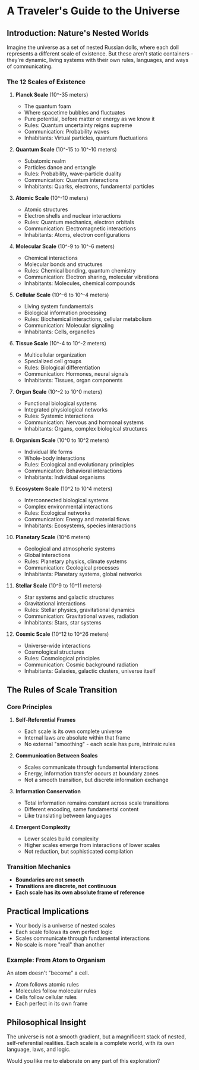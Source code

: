 # A Traveler's Guide to the Universe

## Introduction: Nature's Nested Worlds

Imagine the universe as a set of nested Russian dolls, where each doll represents a different scale of existence. But these aren't static containers - they're dynamic, living systems with their own rules, languages, and ways of communicating.

### The 12 Scales of Existence

1. **Planck Scale** (10^-35 meters)
   - The quantum foam
   - Where spacetime bubbles and fluctuates
   - Pure potential, before matter or energy as we know it
   - Rules: Quantum uncertainty reigns supreme
   - Communication: Probability waves
   - Inhabitants: Virtual particles, quantum fluctuations

2. **Quantum Scale** (10^-15 to 10^-10 meters)
   - Subatomic realm
   - Particles dance and entangle
   - Rules: Probability, wave-particle duality
   - Communication: Quantum interactions
   - Inhabitants: Quarks, electrons, fundamental particles

3. **Atomic Scale** (10^-10 meters)
   - Atomic structures
   - Electron shells and nuclear interactions
   - Rules: Quantum mechanics, electron orbitals
   - Communication: Electromagnetic interactions
   - Inhabitants: Atoms, electron configurations

4. **Molecular Scale** (10^-9 to 10^-6 meters)
   - Chemical interactions
   - Molecular bonds and structures
   - Rules: Chemical bonding, quantum chemistry
   - Communication: Electron sharing, molecular vibrations
   - Inhabitants: Molecules, chemical compounds

5. **Cellular Scale** (10^-6 to 10^-4 meters)
   - Living system fundamentals
   - Biological information processing
   - Rules: Biochemical interactions, cellular metabolism
   - Communication: Molecular signaling
   - Inhabitants: Cells, organelles

6. **Tissue Scale** (10^-4 to 10^-2 meters)
   - Multicellular organization
   - Specialized cell groups
   - Rules: Biological differentiation
   - Communication: Hormones, neural signals
   - Inhabitants: Tissues, organ components

7. **Organ Scale** (10^-2 to 10^0 meters)
   - Functional biological systems
   - Integrated physiological networks
   - Rules: Systemic interactions
   - Communication: Nervous and hormonal systems
   - Inhabitants: Organs, complex biological structures

8. **Organism Scale** (10^0 to 10^2 meters)
   - Individual life forms
   - Whole-body interactions
   - Rules: Ecological and evolutionary principles
   - Communication: Behavioral interactions
   - Inhabitants: Individual organisms

9. **Ecosystem Scale** (10^2 to 10^4 meters)
   - Interconnected biological systems
   - Complex environmental interactions
   - Rules: Ecological networks
   - Communication: Energy and material flows
   - Inhabitants: Ecosystems, species interactions

10. **Planetary Scale** (10^6 meters)
    - Geological and atmospheric systems
    - Global interactions
    - Rules: Planetary physics, climate systems
    - Communication: Geological processes
    - Inhabitants: Planetary systems, global networks

11. **Stellar Scale** (10^9 to 10^11 meters)
    - Star systems and galactic structures
    - Gravitational interactions
    - Rules: Stellar physics, gravitational dynamics
    - Communication: Gravitational waves, radiation
    - Inhabitants: Stars, star systems

12. **Cosmic Scale** (10^12 to 10^26 meters)
    - Universe-wide interactions
    - Cosmological structures
    - Rules: Cosmological principles
    - Communication: Cosmic background radiation
    - Inhabitants: Galaxies, galactic clusters, universe itself

## The Rules of Scale Transition

### Core Principles

1. **Self-Referential Frames**
   - Each scale is its own complete universe
   - Internal laws are absolute within that frame
   - No external "smoothing" - each scale has pure, intrinsic rules

2. **Communication Between Scales**
   - Scales communicate through fundamental interactions
   - Energy, information transfer occurs at boundary zones
   - Not a smooth transition, but discrete information exchange

3. **Information Conservation**
   - Total information remains constant across scale transitions
   - Different encoding, same fundamental content
   - Like translating between languages

4. **Emergent Complexity**
   - Lower scales build complexity
   - Higher scales emerge from interactions of lower scales
   - Not reduction, but sophisticated compilation

### Transition Mechanics

- **Boundaries are not smooth**
- **Transitions are discrete, not continuous**
- **Each scale has its own absolute frame of reference**

## Practical Implications

- Your body is a universe of nested scales
- Each scale follows its own perfect logic
- Scales communicate through fundamental interactions
- No scale is more "real" than another

### Example: From Atom to Organism

An atom doesn't "become" a cell. 
- Atom follows atomic rules
- Molecules follow molecular rules
- Cells follow cellular rules
- Each perfect in its own frame

## Philosophical Insight

The universe is not a smooth gradient, but a magnificent stack of nested, self-referential realities. Each scale is a complete world, with its own language, laws, and logic.

Would you like me to elaborate on any part of this exploration?
